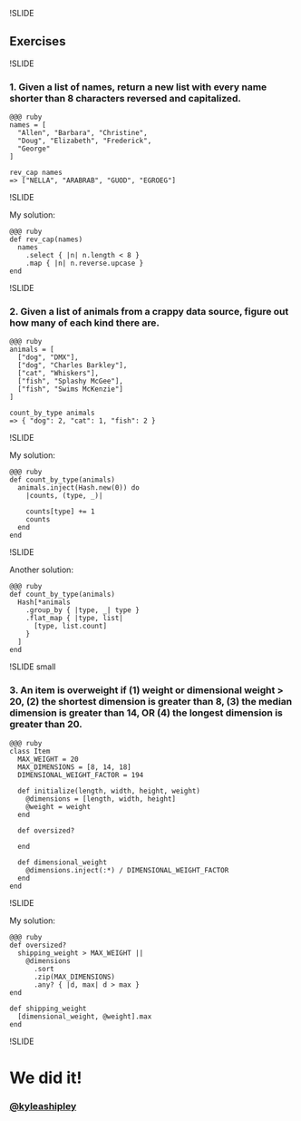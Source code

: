 !SLIDE

## Exercises

!SLIDE

### 1. Given a list of names, return a new list with every name shorter than 8 characters reversed and capitalized.

    @@@ ruby
    names = [
      "Allen", "Barbara", "Christine",
      "Doug", "Elizabeth", "Frederick",
      "George"
    ]

    rev_cap names
    => ["NELLA", "ARABRAB", "GUOD", "EGROEG"]

!SLIDE

My solution:

    @@@ ruby
    def rev_cap(names)
      names
        .select { |n| n.length < 8 }
        .map { |n| n.reverse.upcase }
    end

!SLIDE

### 2. Given a list of animals from a crappy data source, figure out how many of each kind there are.

    @@@ ruby
    animals = [
      ["dog", "DMX"],
      ["dog", "Charles Barkley"],
      ["cat", "Whiskers"],
      ["fish", "Splashy McGee"],
      ["fish", "Swims McKenzie"]
    ]

    count_by_type animals
    => { "dog": 2, "cat": 1, "fish": 2 }

!SLIDE

My solution:

    @@@ ruby
    def count_by_type(animals)
      animals.inject(Hash.new(0)) do
        |counts, (type, _)|

        counts[type] += 1
        counts
      end
    end

!SLIDE

Another solution:

    @@@ ruby
    def count_by_type(animals)
      Hash[*animals
        .group_by { |type, _| type }
        .flat_map { |type, list|
          [type, list.count]
        }
      ]
    end

!SLIDE small

### 3. An item is overweight if (1) weight or dimensional weight > 20, (2) the shortest dimension is greater than 8, (3) the median dimension is greater than 14, OR (4) the longest dimension is greater than 20.

    @@@ ruby
    class Item
      MAX_WEIGHT = 20
      MAX_DIMENSIONS = [8, 14, 18]
      DIMENSIONAL_WEIGHT_FACTOR = 194

      def initialize(length, width, height, weight)
        @dimensions = [length, width, height]
        @weight = weight
      end

      def oversized?

      end

      def dimensional_weight
        @dimensions.inject(:*) / DIMENSIONAL_WEIGHT_FACTOR
      end
    end

!SLIDE

My solution:

    @@@ ruby
    def oversized?
      shipping_weight > MAX_WEIGHT ||
        @dimensions
          .sort
          .zip(MAX_DIMENSIONS)
          .any? { |d, max| d > max }
    end

    def shipping_weight
      [dimensional_weight, @weight].max
    end

!SLIDE

# We did it!

### <a class="twitter" href="https://twitter.com/kyleashipley">@kyleashipley</a>
